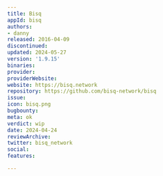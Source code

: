 ```yaml
---
title: Bisq
appId: bisq
authors:
- danny
released: 2016-04-09
discontinued: 
updated: 2024-05-27
version: '1.9.15'
binaries: 
provider: 
providerWebsite: 
website: https://bisq.network
repository: https://github.com/bisq-network/bisq
issue: 
icon: bisq.png
bugbounty: 
meta: ok
verdict: wip
date: 2024-04-24
reviewArchive: 
twitter: bisq_network
social: 
features: 

---
```


